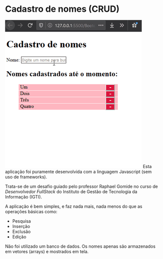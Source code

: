 # Cadastro de nomes (CRUD)

![CRUD_App](./img/crud.gif)
Esta aplicação foi puramente desenvolvida com a linguagem Javascript (sem uso de frameworks).

Trata-se de um desafio guiado pelo professor Raphael Gomide no curso de _Desenvolvedor FullStack_ do Instituto de Gestão de Tecnologia da Informação (IGTI).

A aplicação é bem simples, e faz nada mais, nada menos do que as operações básicas como:

<ul>
    <li>Pesquisa</li>
    <li>Inserção</li>
    <li>Exclusão</li>
    <li>Edição</li>
</ul>

Não foi utilizado um banco de dados. Os nomes apenas são armazenados em vetores (arrays) e mostrados em tela.
